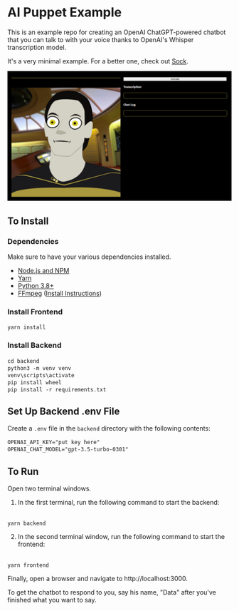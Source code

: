 # AI Puppet Example

This is an example repo for creating an OpenAI ChatGPT-powered chatbot that you can talk to with your voice thanks to OpenAI's Whisper transcription model.

It's a very minimal example. For a better one, check out [Sock](https://github.com/didymos-io/sock#readme).

<p align="center">
  <img src="public/sample/sample-image.png">
</p>

## To Install

### Dependencies

Make sure to have your various dependencies installed.

- [Node.js and NPM](https://nodejs.org/)
- [Yarn](https://classic.yarnpkg.com/lang/en/docs/install/#windows-stable)
- [Python 3.8+](https://www.python.org/downloads/)
- [FFmpeg](https://ffmpeg.org/download.html) ([Install Instructions](https://phoenixnap.com/kb/ffmpeg-windows))

### Install Frontend

```
yarn install
```

### Install Backend

```
cd backend
python3 -m venv venv
venv\scripts\activate
pip install wheel
pip install -r requirements.txt
```

## Set Up Backend .env File

Create a `.env` file in the `backend` directory with the following contents:

```
OPENAI_API_KEY="put key here"
OPENAI_CHAT_MODEL="gpt-3.5-turbo-0301"
```

## To Run

Open two terminal windows.

1. In the first terminal, run the following command to start the backend:

```

yarn backend

```

2. In the second terminal window, run the following command to start the frontend:

```

yarn frontend

```

Finally, open a browser and navigate to http://localhost:3000.

To get the chatbot to respond to you, say his name, "Data" after you've finished what you want to say.
